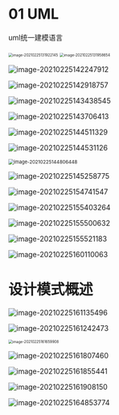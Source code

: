 # 01 UML

uml统一建模语言

<img src="01_UML.assets/image-20210225131922145.png" alt="image-20210225131922145" style="zoom:50%;" />

<img src="01_UML.assets/image-20210225131958654.png" alt="image-20210225131958654" style="zoom:50%;" />

![image-20210225142247912](01_UML.assets/image-20210225142247912.png)

![image-20210225142918757](01_UML.assets/image-20210225142918757.png)

![image-20210225143438545](01_UML.assets/image-20210225143438545.png)

![image-20210225143706413](01_UML.assets/image-20210225143706413.png)

![image-20210225144511329](01_UML.assets/image-20210225144511329.png)

![image-20210225144531126](01_UML.assets/image-20210225144531126.png)



<img src="01_UML.assets/image-20210225144806448.png" alt="image-20210225144806448" style="zoom:67%;" />

![image-20210225145258775](01_UML.assets/image-20210225145258775.png)





![image-20210225154741547](01_UML.assets/image-20210225154741547.png)

![image-20210225155403264](01_UML.assets/image-20210225155403264.png)

![image-20210225155500632](01_UML.assets/image-20210225155500632.png)

![image-20210225155521183](01_UML.assets/image-20210225155521183.png)

![image-20210225160110063](01_UML.assets/image-20210225160110063.png)



# 设计模式概述

![image-20210225161135496](01_UML.assets/image-20210225161135496.png)

![image-20210225161242473](01_UML.assets/image-20210225161242473.png)



<img src="01_UML.assets/image-20210225161659908.png" alt="image-20210225161659908" style="zoom:50%;" />

![image-20210225161807460](01_UML.assets/image-20210225161807460.png)

![image-20210225161855441](01_UML.assets/image-20210225161855441.png)

![image-20210225161908150](01_UML.assets/image-20210225161908150.png)



![image-20210225164853774](01_UML.assets/image-20210225164853774.png)















